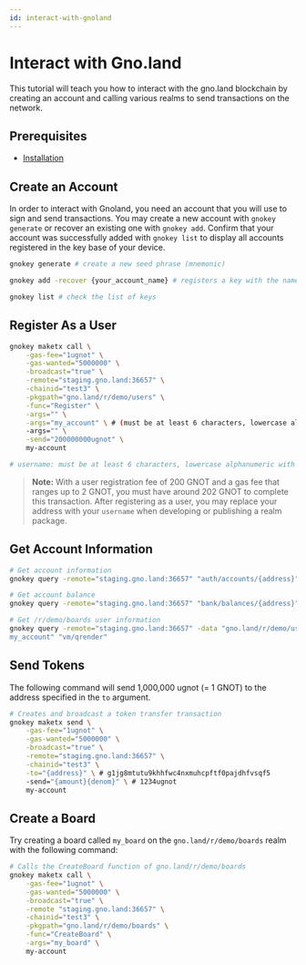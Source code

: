 ```yaml
---
id: interact-with-gnoland
---
```


# Interact with Gno.land

This tutorial will teach you how to interact with the gno.land blockchain by creating an account and calling various realms to send transactions on the network.

## Prerequisites

- [Installation](../getting-started/installation.md)

## Create an Account

In order to interact with Gnoland, you need an account that you will use to sign and send transactions. You may create a new account with `gnokey generate` or recover an existing one with `gnokey add`. Confirm that your account was successfully added with `gnokey list` to display all accounts registered in the key base of your device.

```bash
gnokey generate # create a new seed phrase (mnemonic)

gnokey add -recover {your_account_name} # registers a key with the name set as the value you put in {your_account_name} with a seed phrase

gnokey list # check the list of keys
```

## Register As a User

```bash
gnokey maketx call \
    -gas-fee="1ugnot" \
    -gas-wanted="5000000" \
    -broadcast="true" \
    -remote="staging.gno.land:36657" \
    -chainid="test3" \
    -pkgpath="gno.land/r/demo/users" \
    -func="Register" \
    -args="" \
    -args="my_account" \ # (must be at least 6 characters, lowercase alphanumeric with underscore)
    -args="" \
    -send="200000000ugnot" \
    my-account

# username: must be at least 6 characters, lowercase alphanumeric with underscore
```

> **Note:** With a user registration fee of 200 GNOT and a gas fee that ranges up to 2 GNOT, you must have around 202 GNOT to complete this transaction. After registering as a user, you may replace your address with your `username` when developing or publishing a realm package.

## Get Account Information

```bash
# Get account information
gnokey query -remote="staging.gno.land:36657" "auth/accounts/{address}"

# Get account balance
gnokey query -remote="staging.gno.land:36657" "bank/balances/{address}"

# Get /r/demo/boards user information
gnokey query -remote="staging.gno.land:36657" -data "gno.land/r/demo/users
my_account" "vm/qrender"
```

## Send Tokens

The following command will send 1,000,000 ugnot (= 1 GNOT) to the address specified in the `to` argument.

```bash
# Creates and broadcast a token transfer transaction
gnokey maketx send \
    -gas-fee="1ugnot" \
    -gas-wanted="5000000" \
    -broadcast="true" \
    -remote="staging.gno.land:36657" \
    -chainid="test3" \
    -to="{address}" \ # g1jg8mtutu9khhfwc4nxmuhcpftf0pajdhfvsqf5
    -send="{amount}{denom}" \ # 1234ugnot
    my-account
```

## Create a Board

Try creating a board called `my_board` on the `gno.land/r/demo/boards` realm with the following command:

```bash
# Calls the CreateBoard function of gno.land/r/demo/boards
gnokey maketx call \
    -gas-fee="1ugnot" \
    -gas-wanted="5000000" \
    -broadcast="true" \
    -remote "staging.gno.land:36657" \
    -chainid="test3" \
    -pkgpath="gno.land/r/demo/boards" \
    -func="CreateBoard" \
    -args="my_board" \
    my-account
```
